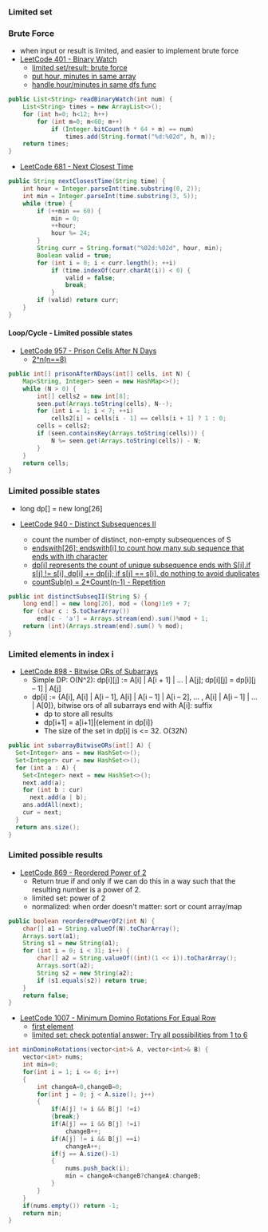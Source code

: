 ### Limited set

### Brute Force
- when input or result is limited, and easier to implement brute force
- [LeetCode 401 - Binary Watch](https://leetcode.com/problems/binary-watch/discuss/88456/3ms-java-solution-using-backtracking-and-idea-of-permutation-and-combination)
  - [limited set/result: brute force](https://leetcode.com/problems/binary-watch/discuss/88458/simple-pythonjava)
  - [put hour, minutes in same array](https://blog.csdn.net/mebiuw/article/details/52575880)
  - [handle hour/minutes in same dfs func](https://leetcode.com/problems/binary-watch/discuss/88456/3ms-java-solution-using-backtracking-and-idea-of-permutation-and-combination)
```java
public List<String> readBinaryWatch(int num) {
    List<String> times = new ArrayList<>();
    for (int h=0; h<12; h++)
        for (int m=0; m<60; m++)
            if (Integer.bitCount(h * 64 + m) == num)
                times.add(String.format("%d:%02d", h, m));
    return times;        
}
```
- [LeetCode 681 - Next Closest Time](https://www.codetd.com/article/3422355)
```java
public String nextClosestTime(String time) {
    int hour = Integer.parseInt(time.substring(0, 2));
    int min = Integer.parseInt(time.substring(3, 5));
    while (true) {            
        if (++min == 60) {
            min = 0;
            ++hour;
            hour %= 24;
        }
        String curr = String.format("%02d:%02d", hour, min);
        Boolean valid = true;
        for (int i = 0; i < curr.length(); ++i)
            if (time.indexOf(curr.charAt(i)) < 0) {
                valid = false;
                break;
            }
        if (valid) return curr;
    }
}
```

#### Loop/Cycle - Limited possible states
- [LeetCode 957 -  Prison Cells After N Days](https://leetcode.com/articles/prison-cells-after-n-days/)
  - [2^n(n==8)](https://leetcode.com/problems/prison-cells-after-n-days/discuss/205684/JavaPython-Find-the-Loop-Mod-14)
```java
public int[] prisonAfterNDays(int[] cells, int N) {
    Map<String, Integer> seen = new HashMap<>();
    while (N > 0) {
        int[] cells2 = new int[8];
        seen.put(Arrays.toString(cells), N--);
        for (int i = 1; i < 7; ++i)
            cells2[i] = cells[i - 1] == cells[i + 1] ? 1 : 0;
        cells = cells2;
        if (seen.containsKey(Arrays.toString(cells))) {
            N %= seen.get(Arrays.toString(cells)) - N;
        }
    }
    return cells;
}
```

### Limited possible states
- long dp[] = new long[26]

- [LeetCode 940 - Distinct Subsequences II](https://leetcode.com/problems/distinct-subsequences-ii/discuss/192017/C++JavaPython-4-lines-O(N)-Time-O(1)-Space)
  - count the number of distinct, non-empty subsequences of S
  - [endswith[26]: endswith[i] to count how many sub sequence that ends with ith character](https://leetcode.com/problems/distinct-subsequences-ii/discuss/192017/C++JavaPython-4-lines-O(N)-Time-O(1)-Space)
  - [dp[i] represents the count of unique subsequence ends with S[i].if s[j] != s[i], dp[i] += dp[j]; if s[j] == s[i], do nothing to avoid duplicates](https://leetcode.com/problems/distinct-subsequences-ii/discuss/192030/Java-DP-O(N2)-time-greater-O(N)-time-greater-O(1)-space)
  - [countSub(n) = 2*Count(n-1) - Repetition](https://www.geeksforgeeks.org/count-distinct-subsequences/)
```java
public int distinctSubseqII(String S) {
    long end[] = new long[26], mod = (long)1e9 + 7;
    for (char c : S.toCharArray())
        end[c - 'a'] = Arrays.stream(end).sum()%mod + 1;
    return (int)(Arrays.stream(end).sum() % mod);
}
```

### Limited elements in index i
- [LeetCode 898 - Bitwise ORs of Subarrays](https://zxi.mytechroad.com/blog/dynamic-programming/leetcode-898-bitwise-ors-of-subarrays/)
  - Simple DP: O(N^2): dp[i][j] := A[i] | A[i + 1] | … | A[j]; dp[i][j] = dp[i][j – 1] | A[j]
  - dp[i] := {A[i], A[i] | A[i – 1], A[i] | A[i – 1] | A[i – 2], … , A[i] | A[i – 1] | … | A[0]}, bitwise ors of all subarrays end with A[i]: suffix
    - dp to store all results
    - dp[i+1] = a[i+1]|{element in dp[i]}
    - The size of the set in dp[i] is <= 32. O(32N)
```java
public int subarrayBitwiseORs(int[] A) {
  Set<Integer> ans = new HashSet<>();
  Set<Integer> cur = new HashSet<>();
  for (int a : A) {
    Set<Integer> next = new HashSet<>();
    next.add(a);
    for (int b : cur)
      next.add(a | b);
    ans.addAll(next);
    cur = next;
  }
  return ans.size();
}
```

### Limited possible results
- [LeetCode 869 - Reordered Power of 2](https://leetcode.com/problems/reordered-power-of-2/discuss/151949/Simple-Java-Solution-Based-on-String-Sorting)
  - Return true if and only if we can do this in a way such that the resulting number is a power of 2.
  - limited set: power of 2
  - normalized: when order doesn't matter: sort or count array/map
```java
public boolean reorderedPowerOf2(int N) {
    char[] a1 = String.valueOf(N).toCharArray();
    Arrays.sort(a1);
    String s1 = new String(a1);    
    for (int i = 0; i < 31; i++) {
        char[] a2 = String.valueOf((int)(1 << i)).toCharArray();
        Arrays.sort(a2);
        String s2 = new String(a2);
        if (s1.equals(s2)) return true;
    }
    return false;
}
```
- [LeetCode 1007 - Minimum Domino Rotations For Equal Row](https://leetcode.com/problems/minimum-domino-rotations-for-equal-row/discuss/252242/JavaPython-Find-Intersection-of-Dominos)
  - [first element](https://leetcode.com/problems/minimum-domino-rotations-for-equal-row/discuss/252242/JavaPython-Find-Intersection-of-Dominos)
  - [limited set: check potential answer: Try all possibilities from 1 to 6](https://blog.csdn.net/weixin_41968820/article/details/88379766)
```java
int minDominoRotations(vector<int>& A, vector<int>& B) {
    vector<int> nums;
    int min=0;
    for(int i = 1; i <= 6; i++)
    {
        int changeA=0,changeB=0;
        for(int j = 0; j < A.size(); j++)
        {
            if(A[j] != i && B[j] !=i)
            {break;}
            if(A[j] == i && B[j] !=i)
                changeB++;
            if(A[j] != i && B[j] ==i)
                changeA++;
            if(j == A.size()-1)
            {
                nums.push_back(i);
                min = changeA<changeB?changeA:changeB;
            }
        }
    }
    if(nums.empty()) return -1;
    return min;
}
```

